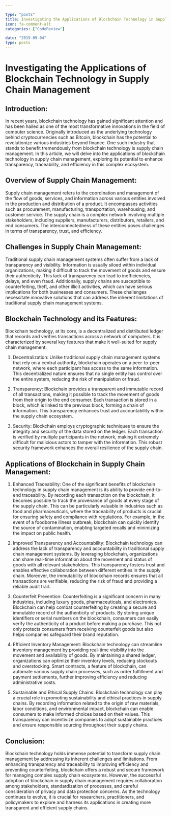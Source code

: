 ```yaml
---

type: "posts"
title: Investigating the Applications of Blockchain Technology in Supply Chain Management
icon: fa-comment-alt
categories: ["CodeReview"]

date: "2019-09-04"
type: posts
---
```





# Investigating the Applications of Blockchain Technology in Supply Chain Management

## Introduction:

In recent years, blockchain technology has gained significant attention and has been hailed as one of the most transformative innovations in the field of computer science. Originally introduced as the underlying technology behind cryptocurrencies such as Bitcoin, blockchain has the potential to revolutionize various industries beyond finance. One such industry that stands to benefit tremendously from blockchain technology is supply chain management. In this article, we will delve into the applications of blockchain technology in supply chain management, exploring its potential to enhance transparency, traceability, and efficiency in this complex ecosystem.

## Overview of Supply Chain Management:

Supply chain management refers to the coordination and management of the flow of goods, services, and information across various entities involved in the production and distribution of a product. It encompasses activities such as procurement, manufacturing, transportation, warehousing, and customer service. The supply chain is a complex network involving multiple stakeholders, including suppliers, manufacturers, distributors, retailers, and end consumers. The interconnectedness of these entities poses challenges in terms of transparency, trust, and efficiency.

## Challenges in Supply Chain Management:

Traditional supply chain management systems often suffer from a lack of transparency and visibility. Information is usually siloed within individual organizations, making it difficult to track the movement of goods and ensure their authenticity. This lack of transparency can lead to inefficiencies, delays, and even fraud. Additionally, supply chains are susceptible to counterfeiting, theft, and other illicit activities, which can have serious implications for both businesses and consumers. These challenges necessitate innovative solutions that can address the inherent limitations of traditional supply chain management systems.

## Blockchain Technology and its Features:

Blockchain technology, at its core, is a decentralized and distributed ledger that records and verifies transactions across a network of computers. It is characterized by several key features that make it well-suited for supply chain management:

1. Decentralization: Unlike traditional supply chain management systems that rely on a central authority, blockchain operates on a peer-to-peer network, where each participant has access to the same information. This decentralized nature ensures that no single entity has control over the entire system, reducing the risk of manipulation or fraud.

2. Transparency: Blockchain provides a transparent and immutable record of all transactions, making it possible to track the movement of goods from their origin to the end consumer. Each transaction is stored in a block, which is linked to the previous block, forming a chain of information. This transparency enhances trust and accountability within the supply chain ecosystem.

3. Security: Blockchain employs cryptographic techniques to ensure the integrity and security of the data stored on the ledger. Each transaction is verified by multiple participants in the network, making it extremely difficult for malicious actors to tamper with the information. This robust security framework enhances the overall resilience of the supply chain.

## Applications of Blockchain in Supply Chain Management:

1. Enhanced Traceability: One of the significant benefits of blockchain technology in supply chain management is its ability to provide end-to-end traceability. By recording each transaction on the blockchain, it becomes possible to track the provenance of goods at every stage of the supply chain. This can be particularly valuable in industries such as food and pharmaceuticals, where the traceability of products is crucial for ensuring safety and compliance with regulations. For example, in the event of a foodborne illness outbreak, blockchain can quickly identify the source of contamination, enabling targeted recalls and minimizing the impact on public health.

2. Improved Transparency and Accountability: Blockchain technology can address the lack of transparency and accountability in traditional supply chain management systems. By leveraging blockchain, organizations can share real-time information about the movement and status of goods with all relevant stakeholders. This transparency fosters trust and enables effective collaboration between different entities in the supply chain. Moreover, the immutability of blockchain records ensures that all transactions are verifiable, reducing the risk of fraud and providing a reliable audit trail.

3. Counterfeit Prevention: Counterfeiting is a significant concern in many industries, including luxury goods, pharmaceuticals, and electronics. Blockchain can help combat counterfeiting by creating a secure and immutable record of the authenticity of products. By storing unique identifiers or serial numbers on the blockchain, consumers can easily verify the authenticity of a product before making a purchase. This not only protects consumers from receiving counterfeit goods but also helps companies safeguard their brand reputation.

4. Efficient Inventory Management: Blockchain technology can streamline inventory management by providing real-time visibility into the movement and availability of goods. By maintaining a shared ledger, organizations can optimize their inventory levels, reducing stockouts and overstocking. Smart contracts, a feature of blockchain, can automate various supply chain processes, such as order fulfillment and payment settlements, further improving efficiency and reducing administrative costs.

5. Sustainable and Ethical Supply Chains: Blockchain technology can play a crucial role in promoting sustainability and ethical practices in supply chains. By recording information related to the origin of raw materials, labor conditions, and environmental impact, blockchain can enable consumers to make informed choices based on their values. This transparency can incentivize companies to adopt sustainable practices and ensure responsible sourcing throughout their supply chains.

## Conclusion:

Blockchain technology holds immense potential to transform supply chain management by addressing its inherent challenges and limitations. From enhancing transparency and traceability to improving efficiency and preventing counterfeiting, blockchain offers a robust and secure framework for managing complex supply chain ecosystems. However, the successful adoption of blockchain in supply chain management requires collaboration among stakeholders, standardization of processes, and careful consideration of privacy and data protection concerns. As the technology continues to evolve, it is crucial for researchers, practitioners, and policymakers to explore and harness its applications in creating more transparent and efficient supply chains.